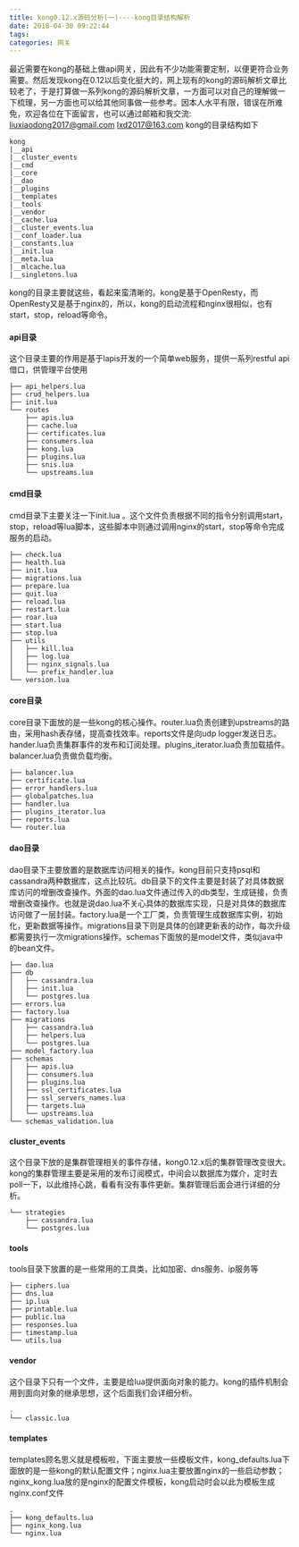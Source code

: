 ```yaml
---
title: kong0.12.x源码分析(一)----kong目录结构解析
date: 2018-04-30 09:22:44
tags:
categories: 网关
---
```


最近需要在kong的基础上做api网关，因此有不少功能需要定制，以便更符合业务需要。然后发现kong在0.12以后变化挺大的，网上现有的kong的源码解析文章比较老了，于是打算做一系列kong的源码解析文章，一方面可以对自己的理解做一下梳理，另一方面也可以给其他同事做一些参考。因本人水平有限，错误在所难免，欢迎各位在下面留言，也可以通过邮箱和我交流: liuxiaodong2017@gmail.com lxd2017@163.com
kong的目录结构如下

```shell
kong
|__api
|__cluster_events
|__cmd
|__core
|__dao
|__plugins
|__templates
|__tools
|__vendor
|__cache.lua
|__cluster_events.lua
|__conf_loader.lua
|__constants.lua
|__init.lua
|__meta.lua
|__mlcache.lua
|__singletons.lua
```
kong的目录主要就这些，看起来蛮清晰的。kong是基于OpenResty，而OpenResty又是基于nginx的，所以，kong的启动流程和nginx很相似，也有start，stop，reload等命令。
#### api目录
这个目录主要的作用是基于lapis开发的一个简单web服务，提供一系列restful api借口，供管理平台使用
```shell
├── api_helpers.lua 
├── crud_helpers.lua
├── init.lua
└── routes
    ├── apis.lua
    ├── cache.lua
    ├── certificates.lua
    ├── consumers.lua
    ├── kong.lua
    ├── plugins.lua
    ├── snis.lua
    └── upstreams.lua
```
#### cmd目录
cmd目录下主要关注一下init.lua 。这个文件负责根据不同的指令分别调用start，stop，reload等lua脚本，这些脚本中则通过调用nginx的start，stop等命令完成服务的启动。
```shell
├── check.lua
├── health.lua
├── init.lua
├── migrations.lua
├── prepare.lua
├── quit.lua
├── reload.lua
├── restart.lua
├── roar.lua
├── start.lua
├── stop.lua
├── utils
│   ├── kill.lua
│   ├── log.lua
│   ├── nginx_signals.lua
│   └── prefix_handler.lua
└── version.lua
```
#### core目录
core目录下面放的是一些kong的核心操作。router.lua负责创建到upstreams的路由，采用hash表存储，提高查找效率。reports文件是向udp logger发送日志。hander.lua负责集群事件的发布和订阅处理。plugins_iterator.lua负责加载插件。balancer.lua负责做负载均衡。
```shell
├── balancer.lua
├── certificate.lua
├── error_handlers.lua
├── globalpatches.lua
├── handler.lua
├── plugins_iterator.lua
├── reports.lua
└── router.lua
```
#### dao目录
dao目录下主要放置的是数据库访问相关的操作。kong目前只支持psql和cassandra两种数据库，这点比较坑。db目录下的文件主要是封装了对具体数据库访问的增删改查操作。外面的dao.lua文件通过传入的db类型，生成链接，负责增删改查操作。也就是说dao.lua不关心具体的数据库实现，只是对具体的数据库访问做了一层封装。factory.lua是一个工厂类，负责管理生成数据库实例，初始化，更新数据等操作。migrations目录下则是具体的创建更新表的动作，每次升级都需要执行一次migrations操作。schemas下面放的是model文件，类似java中的bean文件。
```shell
├── dao.lua
├── db
│   ├── cassandra.lua
│   ├── init.lua
│   └── postgres.lua
├── errors.lua
├── factory.lua
├── migrations
│   ├── cassandra.lua
│   ├── helpers.lua
│   └── postgres.lua
├── model_factory.lua
├── schemas
│   ├── apis.lua
│   ├── consumers.lua
│   ├── plugins.lua
│   ├── ssl_certificates.lua
│   ├── ssl_servers_names.lua
│   ├── targets.lua
│   └── upstreams.lua
└── schemas_validation.lua

```
#### cluster_events
这个目录下放的是集群管理相关的事件存储，kong0.12.x后的集群管理改变很大。kong的集群管理主要是采用的发布订阅模式，中间会以数据库为媒介，定时去poll一下，以此维持心跳，看看有没有事件更新。集群管理后面会进行详细的分析。
```shell
└── strategies
    ├── cassandra.lua
    └── postgres.lua

```

#### tools
tools目录下放置的是一些常用的工具类，比如加密、dns服务、ip服务等
```shell
├── ciphers.lua
├── dns.lua
├── ip.lua
├── printable.lua
├── public.lua
├── responses.lua
├── timestamp.lua
└── utils.lua

```
#### vendor
这个目录下只有一个文件，主要是给lua提供面向对象的能力。kong的插件机制会用到面向对象的继承思想，这个后面我们会详细分析。
```bash
.
└── classic.lua
```
#### templates
templates顾名思义就是模板啦，下面主要放一些模板文件，kong_defaults.lua下面放的是一些kong的默认配置文件；nginx.lua主要放置nginx的一些启动参数；nginx_kong.lua放的是nginx的配置文件模板，kong启动时会以此为模板生成nginx.conf文件
```shell
.
├── kong_defaults.lua
├── nginx_kong.lua
└── nginx.lua

```




